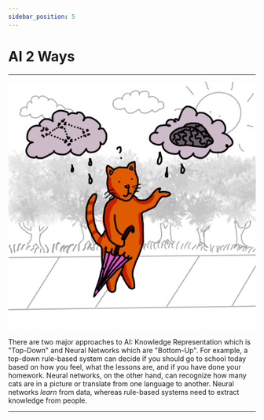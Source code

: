 ```yaml
---
sidebar_position: 5
---
```


# AI 2 Ways


---

![AI 2 Ways](./img/4.png)

There are two major approaches to AI: Knowledge Representation which is "Top-Down" and Neural Networks which are "Bottom-Up". For example, a top-down rule-based system can decide if you should go to school today based on how you feel, what the lessons are, and if you have done your homework. Neural networks, on the other hand, can recognize how many cats are in a picture or translate from one language to another. Neural networks _learn_ from data, whereas rule-based systems need to extract knowledge from people. 

---